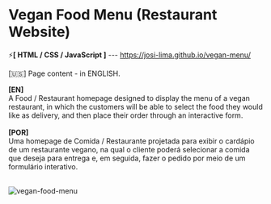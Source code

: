 # Vegan Food Menu (Restaurant Website)

⚡<strong>[ HTML / CSS / JavaScript ]</strong> --- https://josi-lima.github.io/vegan-menu/
<br>

[🇺🇸] Page content - in ENGLISH. 
<br>

<strong>[EN]</strong>
<br>
A Food / Restaurant homepage designed to display the menu of a vegan restaurant, in which the customers will be able to select the food they would like as delivery, and then place their order through an interactive form.
<br>
<br>
<strong>[POR]</strong>
<br>
Uma homepage de Comida / Restaurante projetada para exibir o cardápio de um restaurante vegano, na qual o cliente poderá selecionar a comida que deseja para entrega e, em seguida, fazer o pedido por meio de um formulário interativo.
<br><br>

![vegan-food-menu](https://user-images.githubusercontent.com/108018406/182003313-7b06ed0c-cfc7-475a-a402-e988f23f6a6c.PNG)


